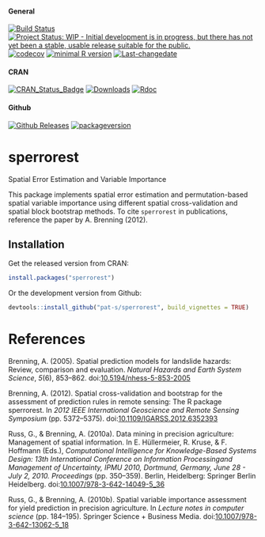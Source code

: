 
<!-- README.md is generated from README.Rmd. Please edit that file -->
#### General

[![Build Status](https://travis-ci.org/pat-s/sperrorest.svg?branch=master)](https://travis-ci.org/pat-s/sperrorest) [![Project Status: WIP - Initial development is in progress, but there has not yet been a stable, usable release suitable for the public.](http://www.repostatus.org/badges/latest/wip.svg)](http://www.repostatus.org/#wip) [![codecov](https://codecov.io/gh/pat-s/sperrorest/branch/master/graph/badge.svg)](https://codecov.io/gh/pat-s/sperrorest) [![minimal R version](https://img.shields.io/badge/R%3E%3D-2.1.0-6666ff.svg)](https://cran.r-project.org/) [![Last-changedate](https://img.shields.io/badge/last%20change-2016--10--17-yellowgreen.svg)](/commits/master)

#### CRAN

[![CRAN\_Status\_Badge](http://www.r-pkg.org/badges/version/sperrorest)](http://cran.r-project.org/package=sperrorest) [![Downloads](http://cranlogs.r-pkg.org/badges/sperrorest?color=brightgreen)](http://www.r-pkg.org/pkg/sperrorest) [![Rdoc](http://www.rdocumentation.org/badges/version/sperrorest)](http://www.rdocumentation.org/packages/sperrorest)

#### Github

[![Github Releases](https://img.shields.io/github/downloads/pat-s/sperrorest/latest/total.svg)](https://github.com/pat-s/sperrorest) [![packageversion](https://img.shields.io/badge/Package%20version-0.2.1.9000-orange.svg?style=flat-square)](commits/master)

sperrorest
==========

Spatial Error Estimation and Variable Importance

This package implements spatial error estimation and permutation-based spatial variable importance using different spatial cross-validation and spatial block bootstrap methods. To cite `sperrorest` in publications, reference the paper by A. Brenning (2012).

Installation
------------

Get the released version from CRAN:

``` r
install.packages("sperrorest")
```

Or the development version from Github:

``` r
devtools::install_github("pat-s/sperrorest", build_vignettes = TRUE)
```

References
==========

Brenning, A. (2005). Spatial prediction models for landslide hazards: Review, comparison and evaluation. *Natural Hazards and Earth System Science*, *5*(6), 853–862. doi:[10.5194/nhess-5-853-2005](https://doi.org/10.5194/nhess-5-853-2005)

Brenning, A. (2012). Spatial cross-validation and bootstrap for the assessment of prediction rules in remote sensing: The R package sperrorest. In *2012 IEEE International Geoscience and Remote Sensing Symposium* (pp. 5372–5375). doi:[10.1109/IGARSS.2012.6352393](https://doi.org/10.1109/IGARSS.2012.6352393)

Russ, G., & Brenning, A. (2010a). Data mining in precision agriculture: Management of spatial information. In E. Hüllermeier, R. Kruse, & F. Hoffmann (Eds.), *Computational Intelligence for Knowledge-Based Systems Design: 13th International Conference on Information Processingand Management of Uncertainty, IPMU 2010, Dortmund, Germany, June 28 - July 2, 2010. Proceedings* (pp. 350–359). Berlin, Heidelberg: Springer Berlin Heidelberg. doi:[10.1007/978-3-642-14049-5\_36](https://doi.org/10.1007/978-3-642-14049-5_36)

Russ, G., & Brenning, A. (2010b). Spatial variable importance assessment for yield prediction in precision agriculture. In *Lecture notes in computer science* (pp. 184–195). Springer Science + Business Media. doi:[10.1007/978-3-642-13062-5\_18](https://doi.org/10.1007/978-3-642-13062-5_18)
